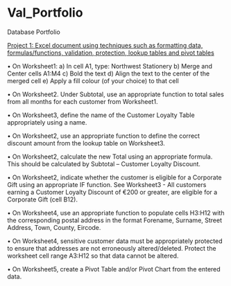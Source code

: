 # Val_Portfolio
Database Portfolio

[Project 1: Excel document using techniques such as formatting data, formulas/functions, validation, protection,
lookup tables and pivot tables](https://www.example.com)


• On Worksheet1:
a) In cell A1, type: Northwest Stationery
b) Merge and Center cells A1:M4
c) Bold the text
d) Align the text to the center of the merged cell
e) Apply a fill colour (of your choice) to that cell

• On Worksheet2. Under Subtotal, use an appropriate function to total sales from all
months for each customer from Worksheet1. 

• On Worksheet3, define the name of the Customer Loyalty Table appropriately using a
name.

• On Worksheet2, use an appropriate function to define the correct discount amount
from the lookup table on Worksheet3.

• On Worksheet2, calculate the new Total using an appropriate formula. This should be
calculated by Subtotal – Customer Loyalty Discount.

• On Worksheet2, indicate whether the customer is eligible for a Corporate Gift using an
appropriate IF function. See Worksheet3 - All customers earning a Customer Loyalty Discount of €200 or
greater, are eligible for a Corporate Gift (cell B12).

• On Worksheet4, use an appropriate function to populate cells H3:H12 with the
corresponding postal address in the format Forename, Surname, Street Address, Town,
County, Eircode.

• On Worksheet4, sensitive customer data must be appropriately protected to ensure
that addresses are not erroneously altered/deleted. Protect the worksheet cell range
A3:H12 so that data cannot be altered. 

• On Worksheet5, create a Pivot Table and/or Pivot Chart from the entered data.



